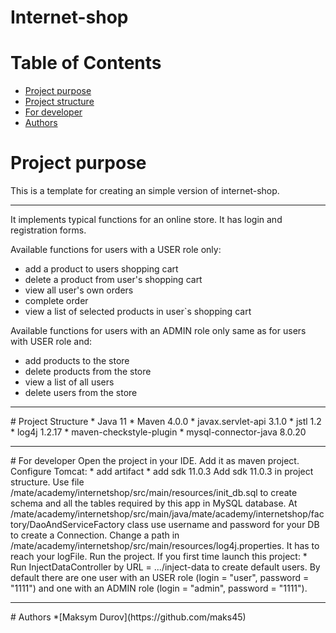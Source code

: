 # Internet-shop
# Table of Contents
* [Project purpose](#purpose)
* [Project structure](#structure)
* [For developer](#developer-start)
* [Authors](#authors)
# <a name="purpose"></a>Project purpose

This is a template for creating an simple version of internet-shop.
<hr>
It implements typical functions for an online store. 
It has login and registration forms.

Available functions for users with a USER role only: 
* add a product to users shopping cart
* delete a product from user's shopping cart
* view all user's own orders
* complete order
* view a list of selected products in user`s shopping cart

Available functions for users with an ADMIN role only same as for users with USER role and:
* add products to the store
* delete products from the store
* view a list of all users
* delete users from the store
<hr>
# <a name="structure"></a>Project Structure
* Java 11
* Maven 4.0.0
* javax.servlet-api 3.1.0
* jstl 1.2
* log4j 1.2.17
* maven-checkstyle-plugin
* mysql-connector-java 8.0.20
<hr>
# <a name="developer-start"></a>For developer
Open the project in your IDE.
Add it as maven project.
Configure Tomcat:
* add artifact
* add sdk 11.0.3
Add sdk 11.0.3 in project struсture.
Use file /mate/academy/internetshop/src/main/resources/init_db.sql to create schema and all the tables required by this app in MySQL database.
At /mate/academy/internetshop/src/main/java/mate/academy/internetshop/factory/DaoAndServiceFactory class use username and password for your DB to create a Connection.
Change a path in /mate/academy/internetshop/src/main/resources/log4j.properties. It has to reach your logFile.
Run the project.
If you first time launch this project: 
 * Run InjectDataController by URL = .../inject-data to create default users.
By default there are one user with an USER role (login = "user", password = "1111") 
and one with an ADMIN role (login = "admin", password = "1111"). 
<hr>
# <a name="authors"></a>Authors
*[Maksym Durov](https://github.com/maks45)